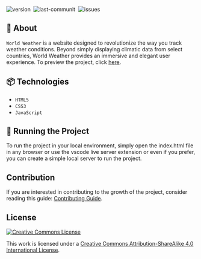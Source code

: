 <img src="https://img.shields.io/badge/Version-1.0.0-brightgreen" alt="version" />&nbsp;
<img src="https://img.shields.io/github/last-commit/liets0n/WorldWeather_Vanilla" alt="last-communit" />&nbsp;
<img src="https://img.shields.io/github/issues/liets0n/WorldWeather_Vanilla" alt="issues" />

## :rocket: About

`World Weather` is a website designed to revolutionize the way you track weather conditions. Beyond simply displaying climatic data from select countries, World Weather provides an immersive and elegant user experience. To preview the project, click [here](https://raw.githubusercontent.com/liets0n/WorldWeather/main/public/Preview.png).

## :package: Technologies

- `HTML5`
- `CSS3`
- `JavaScript`

## :flight_departure: Running the Project

To run the project in your local environment, simply open the index.html file in any browser or use the vscode live server extension or even if you prefer, you can create a simple local server to run the project.

## Contribution

If you are interested in contributing to the growth of the project, consider reading this guide: [Contributing Guide](CONTRIBUTING.md).

## License

[![Creative Commons License](https://i.creativecommons.org/l/by-sa/4.0/88x31.png)](http://creativecommons.org/licenses/by-sa/4.0/)

This work is licensed under a [Creative Commons Attribution-ShareAlike 4.0 International License](http://creativecommons.org/licenses/by-sa/4.0/).
